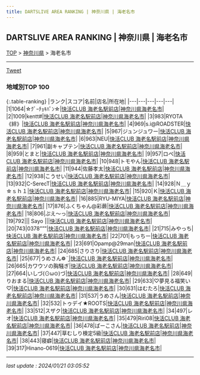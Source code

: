 ```yaml
---
title: DARTSLIVE AREA RANKING | 神奈川県 | 海老名市
---
```

## DARTSLIVE AREA RANKING | 神奈川県 | 海老名市

[TOP](/darts/rank/) > [神奈川県](/darts/rank/神奈川県/) > 海老名市

___

<a href="https://twitter.com/share?ref_src=twsrc%5Etfw" data-text="DARTSLIVE AREA RANKING | 神奈川県海老名市" class="twitter-share-button" data-via="DARTSLIVE" data-hashtags="DARTSLIVE" data-related="DARTSLIVE" data-show-count="false">Tweet</a>

### 地域別TOP 100

{:.table-ranking}
|ランク|スコア|名前|店名|所在地|
|---|---|---|---|---|
|1|1064|☆ｸﾞｰﾁｮｷﾊﾟﾝ☆|<a href="https://search.dartslive.com/jp/shop/118c72cb2506835af454cb89828a1cfe">快活CLUB 海老名駅前店</a>|<a href="/darts/rank/神奈川県/海老名市">神奈川県海老名市</a>|
|2|1009|kentt#|<a href="https://search.dartslive.com/jp/shop/118c72cb2506835af454cb89828a1cfe">快活CLUB 海老名駅前店</a>|<a href="/darts/rank/神奈川県/海老名市">神奈川県海老名市</a>|
|3|983|RYOTA《絆》|<a href="https://search.dartslive.com/jp/shop/118c72cb2506835af454cb89828a1cfe">快活CLUB 海老名駅前店</a>|<a href="/darts/rank/神奈川県/海老名市">神奈川県海老名市</a>|
|4|969|s.i@ROADSTER|<a href="https://search.dartslive.com/jp/shop/118c72cb2506835af454cb89828a1cfe">快活CLUB 海老名駅前店</a>|<a href="/darts/rank/神奈川県/海老名市">神奈川県海老名市</a>|
|5|967|ジュンジュワー|<a href="https://search.dartslive.com/jp/shop/118c72cb2506835af454cb89828a1cfe">快活CLUB 海老名駅前店</a>|<a href="/darts/rank/神奈川県/海老名市">神奈川県海老名市</a>|
|6|963|NEU|<a href="https://search.dartslive.com/jp/shop/118c72cb2506835af454cb89828a1cfe">快活CLUB 海老名駅前店</a>|<a href="/darts/rank/神奈川県/海老名市">神奈川県海老名市</a>|
|7|961|副キャプテン|<a href="https://search.dartslive.com/jp/shop/118c72cb2506835af454cb89828a1cfe">快活CLUB 海老名駅前店</a>|<a href="/darts/rank/神奈川県/海老名市">神奈川県海老名市</a>|
|8|959|とまと|<a href="https://search.dartslive.com/jp/shop/118c72cb2506835af454cb89828a1cfe">快活CLUB 海老名駅前店</a>|<a href="/darts/rank/神奈川県/海老名市">神奈川県海老名市</a>|
|9|957|ロペ|<a href="https://search.dartslive.com/jp/shop/118c72cb2506835af454cb89828a1cfe">快活CLUB 海老名駅前店</a>|<a href="/darts/rank/神奈川県/海老名市">神奈川県海老名市</a>|
|10|948|トモやん|<a href="https://search.dartslive.com/jp/shop/118c72cb2506835af454cb89828a1cfe">快活CLUB 海老名駅前店</a>|<a href="/darts/rank/神奈川県/海老名市">神奈川県海老名市</a>|
|11|944|佐藤孝太|<a href="https://search.dartslive.com/jp/shop/118c72cb2506835af454cb89828a1cfe">快活CLUB 海老名駅前店</a>|<a href="/darts/rank/神奈川県/海老名市">神奈川県海老名市</a>|
|12|938|こうせい|<a href="https://search.dartslive.com/jp/shop/118c72cb2506835af454cb89828a1cfe">快活CLUB 海老名駅前店</a>|<a href="/darts/rank/神奈川県/海老名市">神奈川県海老名市</a>|
|13|932|C-SerecT|<a href="https://search.dartslive.com/jp/shop/118c72cb2506835af454cb89828a1cfe">快活CLUB 海老名駅前店</a>|<a href="/darts/rank/神奈川県/海老名市">神奈川県海老名市</a>|
|14|928|Ｎ＿ｙ☆ｓｈ１|<a href="https://search.dartslive.com/jp/shop/118c72cb2506835af454cb89828a1cfe">快活CLUB 海老名駅前店</a>|<a href="/darts/rank/神奈川県/海老名市">神奈川県海老名市</a>|
|15|920|Ｋ|<a href="https://search.dartslive.com/jp/shop/118c72cb2506835af454cb89828a1cfe">快活CLUB 海老名駅前店</a>|<a href="/darts/rank/神奈川県/海老名市">神奈川県海老名市</a>|
|16|885|RYU-MIYA|<a href="https://search.dartslive.com/jp/shop/118c72cb2506835af454cb89828a1cfe">快活CLUB 海老名駅前店</a>|<a href="/darts/rank/神奈川県/海老名市">神奈川県海老名市</a>|
|17|876|ふくちゃん@彩蕨|<a href="https://search.dartslive.com/jp/shop/118c72cb2506835af454cb89828a1cfe">快活CLUB 海老名駅前店</a>|<a href="/darts/rank/神奈川県/海老名市">神奈川県海老名市</a>|
|18|806|ぷえ〜っ|<a href="https://search.dartslive.com/jp/shop/118c72cb2506835af454cb89828a1cfe">快活CLUB 海老名駅前店</a>|<a href="/darts/rank/神奈川県/海老名市">神奈川県海老名市</a>|
|19|792|&#124;&#124; Sayo &#124;&#124;|<a href="https://search.dartslive.com/jp/shop/118c72cb2506835af454cb89828a1cfe">快活CLUB 海老名駅前店</a>|<a href="/darts/rank/神奈川県/海老名市">神奈川県海老名市</a>|
|20|743|0378”””|<a href="https://search.dartslive.com/jp/shop/118c72cb2506835af454cb89828a1cfe">快活CLUB 海老名駅前店</a>|<a href="/darts/rank/神奈川県/海老名市">神奈川県海老名市</a>|
|21|715|みやっち|<a href="https://search.dartslive.com/jp/shop/118c72cb2506835af454cb89828a1cfe">快活CLUB 海老名駅前店</a>|<a href="/darts/rank/神奈川県/海老名市">神奈川県海老名市</a>|
|22|701|もっちー|<a href="https://search.dartslive.com/jp/shop/118c72cb2506835af454cb89828a1cfe">快活CLUB 海老名駅前店</a>|<a href="/darts/rank/神奈川県/海老名市">神奈川県海老名市</a>|
|23|691|Opamp@29man|<a href="https://search.dartslive.com/jp/shop/118c72cb2506835af454cb89828a1cfe">快活CLUB 海老名駅前店</a>|<a href="/darts/rank/神奈川県/海老名市">神奈川県海老名市</a>|
|24|685|さりさり|<a href="https://search.dartslive.com/jp/shop/118c72cb2506835af454cb89828a1cfe">快活CLUB 海老名駅前店</a>|<a href="/darts/rank/神奈川県/海老名市">神奈川県海老名市</a>|
|25|677|うめさん❁¨̮|<a href="https://search.dartslive.com/jp/shop/118c72cb2506835af454cb89828a1cfe">快活CLUB 海老名駅前店</a>|<a href="/darts/rank/神奈川県/海老名市">神奈川県海老名市</a>|
|26|665|カワウソの胸騒ぎ|<a href="https://search.dartslive.com/jp/shop/118c72cb2506835af454cb89828a1cfe">快活CLUB 海老名駅前店</a>|<a href="/darts/rank/神奈川県/海老名市">神奈川県海老名市</a>|
|27|664|いしづ(⊙ω⊙)づ|<a href="https://search.dartslive.com/jp/shop/118c72cb2506835af454cb89828a1cfe">快活CLUB 海老名駅前店</a>|<a href="/darts/rank/神奈川県/海老名市">神奈川県海老名市</a>|
|28|649|りおまる|<a href="https://search.dartslive.com/jp/shop/118c72cb2506835af454cb89828a1cfe">快活CLUB 海老名駅前店</a>|<a href="/darts/rank/神奈川県/海老名市">神奈川県海老名市</a>|
|29|633|♡夢見る福笑い♡|<a href="https://search.dartslive.com/jp/shop/118c72cb2506835af454cb89828a1cfe">快活CLUB 海老名駅前店</a>|<a href="/darts/rank/神奈川県/海老名市">神奈川県海老名市</a>|
|30|631|はむたろ|<a href="https://search.dartslive.com/jp/shop/118c72cb2506835af454cb89828a1cfe">快活CLUB 海老名駅前店</a>|<a href="/darts/rank/神奈川県/海老名市">神奈川県海老名市</a>|
|31|537|うめさん|<a href="https://search.dartslive.com/jp/shop/118c72cb2506835af454cb89828a1cfe">快活CLUB 海老名駅前店</a>|<a href="/darts/rank/神奈川県/海老名市">神奈川県海老名市</a>|
|32|532|トゥデイ★ROOTS|<a href="https://search.dartslive.com/jp/shop/118c72cb2506835af454cb89828a1cfe">快活CLUB 海老名駅前店</a>|<a href="/darts/rank/神奈川県/海老名市">神奈川県海老名市</a>|
|33|512|スザク|<a href="https://search.dartslive.com/jp/shop/118c72cb2506835af454cb89828a1cfe">快活CLUB 海老名駅前店</a>|<a href="/darts/rank/神奈川県/海老名市">神奈川県海老名市</a>|
|34|497|レオ|<a href="https://search.dartslive.com/jp/shop/118c72cb2506835af454cb89828a1cfe">快活CLUB 海老名駅前店</a>|<a href="/darts/rank/神奈川県/海老名市">神奈川県海老名市</a>|
|35|479|Riri08|<a href="https://search.dartslive.com/jp/shop/118c72cb2506835af454cb89828a1cfe">快活CLUB 海老名駅前店</a>|<a href="/darts/rank/神奈川県/海老名市">神奈川県海老名市</a>|
|36|478|ぱーこさん|<a href="https://search.dartslive.com/jp/shop/118c72cb2506835af454cb89828a1cfe">快活CLUB 海老名駅前店</a>|<a href="/darts/rank/神奈川県/海老名市">神奈川県海老名市</a>|
|37|447|草むしり検定5級|<a href="https://search.dartslive.com/jp/shop/118c72cb2506835af454cb89828a1cfe">快活CLUB 海老名駅前店</a>|<a href="/darts/rank/神奈川県/海老名市">神奈川県海老名市</a>|
|38|443|寝癖|<a href="https://search.dartslive.com/jp/shop/118c72cb2506835af454cb89828a1cfe">快活CLUB 海老名駅前店</a>|<a href="/darts/rank/神奈川県/海老名市">神奈川県海老名市</a>|
|39|317|Hinano-0619|<a href="https://search.dartslive.com/jp/shop/118c72cb2506835af454cb89828a1cfe">快活CLUB 海老名駅前店</a>|<a href="/darts/rank/神奈川県/海老名市">神奈川県海老名市</a>|



___

_last update : 2024/01/21 03:05:52_


<script src="https://cdnjs.cloudflare.com/ajax/libs/jquery/3.6.1/jquery.min.js" integrity="sha512-aVKKRRi/Q/YV+4mjoKBsE4x3H+BkegoM/em46NNlCqNTmUYADjBbeNefNxYV7giUp0VxICtqdrbqU7iVaeZNXA==" crossorigin="anonymous" referrerpolicy="no-referrer"></script>
<script src="https://cdnjs.cloudflare.com/ajax/libs/jquery.tablesorter/2.31.3/js/jquery.tablesorter.min.js" integrity="sha512-qzgd5cYSZcosqpzpn7zF2ZId8f/8CHmFKZ8j7mU4OUXTNRd5g+ZHBPsgKEwoqxCtdQvExE5LprwwPAgoicguNg==" crossorigin="anonymous" referrerpolicy="no-referrer"></script>
<link rel="stylesheet" href="https://cdnjs.cloudflare.com/ajax/libs/jquery.tablesorter/2.31.3/css/theme.default.min.css" integrity="sha512-wghhOJkjQX0Lh3NSWvNKeZ0ZpNn+SPVXX1Qyc9OCaogADktxrBiBdKGDoqVUOyhStvMBmJQ8ZdMHiR3wuEq8+w==" crossorigin="anonymous" referrerpolicy="no-referrer" />
<script>
$(function() {
    $(".table-ranking").tablesorter({sortList:[[0, 0]]});
});
</script>

<script async src="https://platform.twitter.com/widgets.js" charset="utf-8"></script>